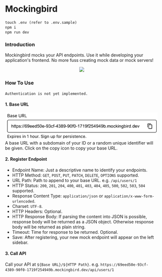 # Mockingbird

```
touch .env (refer to .env.sample)
npm i
npm run dev
```

### Introduction

Mockingbird mocks your API endpoints. Use it while developing your application's frontend. No more fuss creating mock data or mock servers!

<center><image src="/README.assets/demo.gif" width="600" /></center>

### How To Use

```
Authentication is not yet implemented.
```

#### 1. Base URL

<center><img src="/README.assets/baseurl.jpg" width="500px" /></center>
A base URL with a subdomain of your ID or a random unique identifier will be given.
Click on the copy icon to copy your base URL.

#### 2. Register Endpoint

- Endpoint Name: Just a descriptive name to identify your endpoints.
- HTTP Method: `GET`, `POST`, `PUT`, `PATCH`, `DELETE`, `OPTIONS` supported.
- URL Path: Path to append to your base URL. e.g. `/api/users/1`
- HTTP Status: `200`, `201`, `204`, `400`, `401`, `403`, `404`, `405`, `500`, `502`, `503`, `504` supported.
- Response Content Type: `application/json` or `application/x-www-form-urlencoded`.
- Charset: `UTF-8`.
- HTTP Headers: Optional.
- HTTP Response Body: If parsing the content into JSON is possible, response body will be returned as a JSON object. Otherwise response body will be returned as plain string.
- Timeout: Time for response to be returned. Optional.
- Save: After registering, your new mock endpoint will appear on the left sidebar.

#### 3. Call API

Call your API at `${Base URL}/${HTTP Path}`. e.g. `https://69eed50e-93cf-4389-90f0-1719f254949b.mockingbird.dev/api/users/1`
